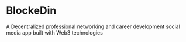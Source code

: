 # BlockeDin

A Decentralized professional networking and career development social media app built with Web3 technologies
